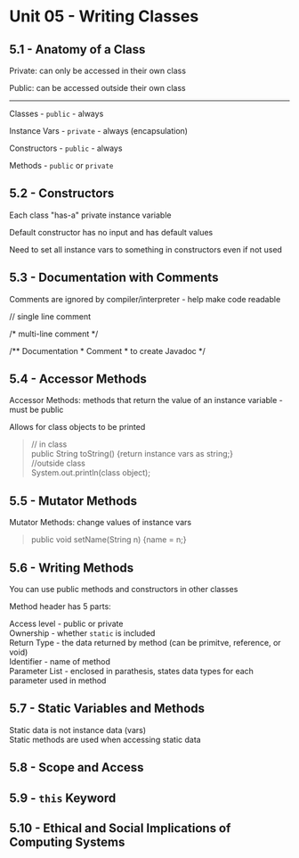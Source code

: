 # Unit 05 - Writing Classes

## 5.1 - Anatomy of a Class
Private: can only be accessed in their own class

Public: can be accessed outside their own class

---

Classes - `public` - always

Instance Vars - `private` - always (encapsulation)

Constructors - `public` - always

Methods - `public` or `private`

## 5.2 - Constructors
Each class "has-a" private instance variable

Default constructor has no input and has default values

Need to set all instance vars to something in constructors even if not used


## 5.3 - Documentation with Comments
Comments are ignored by compiler/interpreter - help make code readable

// single line comment

/* multi-line comment */

/** Documentation * Comment * to create Javadoc */


## 5.4 - Accessor Methods
Accessor Methods: methods that return the value of an instance variable - must be public

Allows for class objects to be printed

>// in class    
public String toString() {return instance vars as string;}  
//outside class     
System.out.println(class object);


## 5.5 - Mutator Methods
Mutator Methods: change values of instance vars

>public void setName(String n) {name = n;}

## 5.6 - Writing Methods
You can use public methods and constructors in other classes

Method header has 5 parts:  

Access level - public or private    
Ownership - whether `static` is included    
Return Type - the data returned by method (can be primitve, reference, or void)     
Identifier - name of method     
Parameter List - enclosed in parathesis, states data types for each parameter used in method


## 5.7 - Static Variables and Methods
Static data is not instance data (vars)  
Static methods are used when accessing static data

## 5.8 - Scope and Access

## 5.9 - `this` Keyword

## 5.10 - Ethical and Social Implications of Computing Systems
